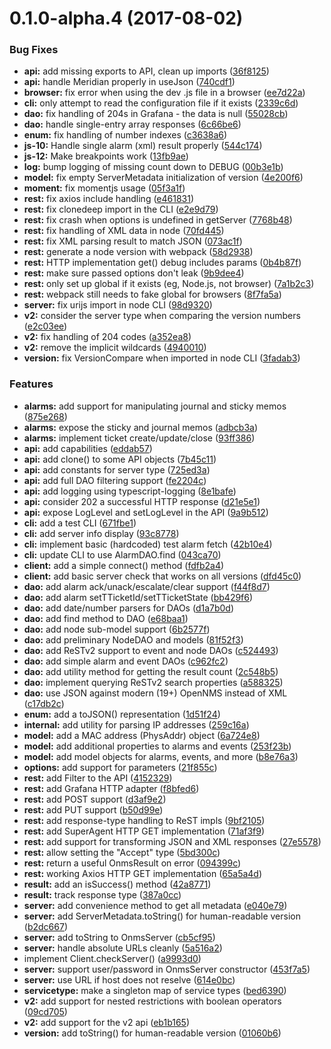 <a name="0.1.0-alpha.4"></a>
# 0.1.0-alpha.4 (2017-08-02)


### Bug Fixes

* **api:** add missing exports to API, clean up imports ([36f8125](https://github.com/OpenNMS/opennms-js/commit/36f8125))
* **api:** handle Meridian properly in useJson ([740cdf1](https://github.com/OpenNMS/opennms-js/commit/740cdf1))
* **browser:** fix error when using the dev .js file in a browser ([ee7d22a](https://github.com/OpenNMS/opennms-js/commit/ee7d22a))
* **cli:** only attempt to read the configuration file if it exists ([2339c6d](https://github.com/OpenNMS/opennms-js/commit/2339c6d))
* **dao:** fix handling of 204s in Grafana - the data is null ([55028cb](https://github.com/OpenNMS/opennms-js/commit/55028cb))
* **dao:** handle single-entry array responses ([6c66be6](https://github.com/OpenNMS/opennms-js/commit/6c66be6))
* **enum:** fix handling of number indexes ([c3638a6](https://github.com/OpenNMS/opennms-js/commit/c3638a6))
* **js-10:** Handle single alarm (xml) result properly ([544c174](https://github.com/OpenNMS/opennms-js/commit/544c174))
* **js-12:** Make breakpoints work ([13fb9ae](https://github.com/OpenNMS/opennms-js/commit/13fb9ae))
* **log:** bump logging of missing count down to DEBUG ([00b3e1b](https://github.com/OpenNMS/opennms-js/commit/00b3e1b))
* **model:** fix empty ServerMetadata initialization of version ([4e200f6](https://github.com/OpenNMS/opennms-js/commit/4e200f6))
* **moment:** fix momentjs usage ([05f3a1f](https://github.com/OpenNMS/opennms-js/commit/05f3a1f))
* **rest:** fix axios include handling ([e461831](https://github.com/OpenNMS/opennms-js/commit/e461831))
* **rest:** fix clonedeep import in the CLI ([e2e9d79](https://github.com/OpenNMS/opennms-js/commit/e2e9d79))
* **rest:** fix crash when options is undefined in getServer ([7768b48](https://github.com/OpenNMS/opennms-js/commit/7768b48))
* **rest:** fix handling of XML data in node ([70fd445](https://github.com/OpenNMS/opennms-js/commit/70fd445))
* **rest:** fix XML parsing result to match JSON ([073ac1f](https://github.com/OpenNMS/opennms-js/commit/073ac1f))
* **rest:** generate a node version with webpack ([58d2938](https://github.com/OpenNMS/opennms-js/commit/58d2938))
* **rest:** HTTP implementation get() debug includes params ([0b4b87f](https://github.com/OpenNMS/opennms-js/commit/0b4b87f))
* **rest:** make sure passed options don't leak ([9b9dee4](https://github.com/OpenNMS/opennms-js/commit/9b9dee4))
* **rest:** only set up global if it exists (eg, Node.js, not browser) ([7a1b2c3](https://github.com/OpenNMS/opennms-js/commit/7a1b2c3))
* **rest:** webpack still needs to fake global for browsers ([8f7fa5a](https://github.com/OpenNMS/opennms-js/commit/8f7fa5a))
* **server:** fix urijs import in node CLI ([98d9320](https://github.com/OpenNMS/opennms-js/commit/98d9320))
* **v2:** consider the server type when comparing the version numbers ([e2c03ee](https://github.com/OpenNMS/opennms-js/commit/e2c03ee))
* **v2:** fix handling of 204 codes ([a352ea8](https://github.com/OpenNMS/opennms-js/commit/a352ea8))
* **v2:** remove the implicit wildcards ([4940010](https://github.com/OpenNMS/opennms-js/commit/4940010))
* **version:** fix VersionCompare when imported in node CLI ([3fadab3](https://github.com/OpenNMS/opennms-js/commit/3fadab3))


### Features

* **alarms:** add support for manipulating journal and sticky memos ([875e268](https://github.com/OpenNMS/opennms-js/commit/875e268))
* **alarms:** expose the sticky and journal memos ([adbcb3a](https://github.com/OpenNMS/opennms-js/commit/adbcb3a))
* **alarms:** implement ticket create/update/close ([93ff386](https://github.com/OpenNMS/opennms-js/commit/93ff386))
* **api:** add capabilities ([eddab57](https://github.com/OpenNMS/opennms-js/commit/eddab57))
* **api:** add clone() to some API objects ([7b45c11](https://github.com/OpenNMS/opennms-js/commit/7b45c11))
* **api:** add constants for server type ([725ed3a](https://github.com/OpenNMS/opennms-js/commit/725ed3a))
* **api:** add full DAO filtering support ([fe2204c](https://github.com/OpenNMS/opennms-js/commit/fe2204c))
* **api:** add logging using typescript-logging ([8e1bafe](https://github.com/OpenNMS/opennms-js/commit/8e1bafe))
* **api:** consider 202 a successful HTTP response ([d21e5e1](https://github.com/OpenNMS/opennms-js/commit/d21e5e1))
* **api:** expose LogLevel and setLogLevel in the API ([9a9b512](https://github.com/OpenNMS/opennms-js/commit/9a9b512))
* **cli:** add a test CLI ([671fbe1](https://github.com/OpenNMS/opennms-js/commit/671fbe1))
* **cli:** add server info display ([93c8778](https://github.com/OpenNMS/opennms-js/commit/93c8778))
* **cli:** implement basic (hardcoded) test alarm fetch ([42b10e4](https://github.com/OpenNMS/opennms-js/commit/42b10e4))
* **cli:** update CLI to use AlarmDAO.find ([043ca70](https://github.com/OpenNMS/opennms-js/commit/043ca70))
* **client:** add a simple connect() method ([fdfb2a4](https://github.com/OpenNMS/opennms-js/commit/fdfb2a4))
* **client:** add basic server check that works on all versions ([dfd45c0](https://github.com/OpenNMS/opennms-js/commit/dfd45c0))
* **dao:** add alarm ack/unack/escalate/clear support ([f44f8d7](https://github.com/OpenNMS/opennms-js/commit/f44f8d7))
* **dao:** add alarm setTTicketId/setTTicketState ([bb429f6](https://github.com/OpenNMS/opennms-js/commit/bb429f6))
* **dao:** add date/number parsers for DAOs ([d1a7b0d](https://github.com/OpenNMS/opennms-js/commit/d1a7b0d))
* **dao:** add find method to DAO ([e68baa1](https://github.com/OpenNMS/opennms-js/commit/e68baa1))
* **dao:** add node sub-model support ([6b2577f](https://github.com/OpenNMS/opennms-js/commit/6b2577f))
* **dao:** add preliminary NodeDAO and models ([81f52f3](https://github.com/OpenNMS/opennms-js/commit/81f52f3))
* **dao:** add ReSTv2 support to event and node DAOs ([c524493](https://github.com/OpenNMS/opennms-js/commit/c524493))
* **dao:** add simple alarm and event DAOs ([c962fc2](https://github.com/OpenNMS/opennms-js/commit/c962fc2))
* **dao:** add utility method for getting the result count ([2c548b5](https://github.com/OpenNMS/opennms-js/commit/2c548b5))
* **dao:** implement querying ReSTv2 search properties ([a588325](https://github.com/OpenNMS/opennms-js/commit/a588325))
* **dao:** use JSON against modern (19+) OpenNMS instead of XML ([c17db2c](https://github.com/OpenNMS/opennms-js/commit/c17db2c))
* **enum:** add a toJSON() representation ([1d51f24](https://github.com/OpenNMS/opennms-js/commit/1d51f24))
* **internal:** add utility for parsing IP addresses ([259c16a](https://github.com/OpenNMS/opennms-js/commit/259c16a))
* **model:** add a MAC address (PhysAddr) object ([6a724e8](https://github.com/OpenNMS/opennms-js/commit/6a724e8))
* **model:** add additional properties to alarms and events ([253f23b](https://github.com/OpenNMS/opennms-js/commit/253f23b))
* **model:** add model objects for alarms, events, and more ([b8e76a3](https://github.com/OpenNMS/opennms-js/commit/b8e76a3))
* **options:** add support for parameters ([21f855c](https://github.com/OpenNMS/opennms-js/commit/21f855c))
* **rest:** add Filter to the API ([4152329](https://github.com/OpenNMS/opennms-js/commit/4152329))
* **rest:** add Grafana HTTP adapter ([f8bfed6](https://github.com/OpenNMS/opennms-js/commit/f8bfed6))
* **rest:** add POST support ([d3af9e2](https://github.com/OpenNMS/opennms-js/commit/d3af9e2))
* **rest:** add PUT support ([b50d99e](https://github.com/OpenNMS/opennms-js/commit/b50d99e))
* **rest:** add response-type handling to ReST impls ([9bf2105](https://github.com/OpenNMS/opennms-js/commit/9bf2105))
* **rest:** add SuperAgent HTTP GET implementation ([71af3f9](https://github.com/OpenNMS/opennms-js/commit/71af3f9))
* **rest:** add support for transforming JSON and XML responses ([27e5578](https://github.com/OpenNMS/opennms-js/commit/27e5578))
* **rest:** allow setting the "Accept" type ([5bd300c](https://github.com/OpenNMS/opennms-js/commit/5bd300c))
* **rest:** return a useful OnmsResult on error ([094399c](https://github.com/OpenNMS/opennms-js/commit/094399c))
* **rest:** working Axios HTTP GET implementation ([65a5a4d](https://github.com/OpenNMS/opennms-js/commit/65a5a4d))
* **result:** add an isSuccess() method ([42a8771](https://github.com/OpenNMS/opennms-js/commit/42a8771))
* **result:** track response type ([387a0cc](https://github.com/OpenNMS/opennms-js/commit/387a0cc))
* **server:** add convenience method to get all metadata ([e040e79](https://github.com/OpenNMS/opennms-js/commit/e040e79))
* **server:** add ServerMetadata.toString() for human-readable version ([b2dc667](https://github.com/OpenNMS/opennms-js/commit/b2dc667))
* **server:** add toString to OnmsServer ([cb5cf95](https://github.com/OpenNMS/opennms-js/commit/cb5cf95))
* **server:** handle absolute URLs cleanly ([5a516a2](https://github.com/OpenNMS/opennms-js/commit/5a516a2))
* implement Client.checkServer() ([a9993d0](https://github.com/OpenNMS/opennms-js/commit/a9993d0))
* **server:** support user/password in OnmsServer constructor ([453f7a5](https://github.com/OpenNMS/opennms-js/commit/453f7a5))
* **server:** use URL if host does not reselve ([614e0bc](https://github.com/OpenNMS/opennms-js/commit/614e0bc))
* **servicetype:** make a singleton map of service types ([bed6390](https://github.com/OpenNMS/opennms-js/commit/bed6390))
* **v2:** add support for nested restrictions with boolean operators ([09cd705](https://github.com/OpenNMS/opennms-js/commit/09cd705))
* **v2:** add support for the v2 api ([eb1b165](https://github.com/OpenNMS/opennms-js/commit/eb1b165))
* **version:** add toString() for human-readable version ([01060b6](https://github.com/OpenNMS/opennms-js/commit/01060b6))




